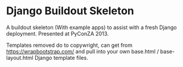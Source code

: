 # Django Buildout Skeleton

A buildout skeleton (With example apps) to assist with a fresh Django deployment.  Presented at
PyConZA 2013.

Templates removed do to copywright, can get from https://wrapbootstrap.com/ and pull into
your own base.html / base-layout.html Django template files.

